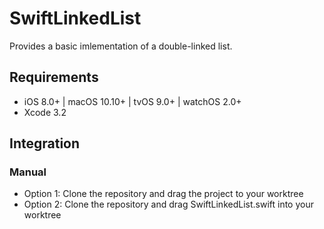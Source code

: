 # SwiftLinkedList

Provides a basic imlementation of a double-linked list.

## Requirements
- iOS 8.0+ | macOS 10.10+ | tvOS 9.0+ | watchOS 2.0+
- Xcode 3.2

## Integration

### Manual

- Option 1: Clone the repository and drag the project to your worktree
- Option 2: Clone the repository and drag SwiftLinkedList.swift into your worktree
